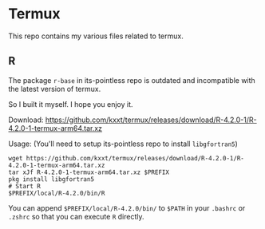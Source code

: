 # Termux

This repo contains my various files related to termux.

## R

The package `r-base` in its-pointless repo is outdated and incompatible with the latest  version of termux.

So I built it myself. I hope you enjoy it.

Download: https://github.com/kxxt/termux/releases/download/R-4.2.0-1/R-4.2.0-1-termux-arm64.tar.xz

Usage: (You'll need to setup its-pointless repo to install `libgfortran5`)

```shell
wget https://github.com/kxxt/termux/releases/download/R-4.2.0-1/R-4.2.0-1-termux-arm64.tar.xz
tar xJf R-4.2.0-1-termux-arm64.tar.xz $PREFIX
pkg install libgfortran5
# Start R
$PREFIX/local/R-4.2.0/bin/R
```

You can append `$PREFIX/local/R-4.2.0/bin/` to `$PATH` in your `.bashrc` or `.zshrc` so that you can execute `R` directly.
